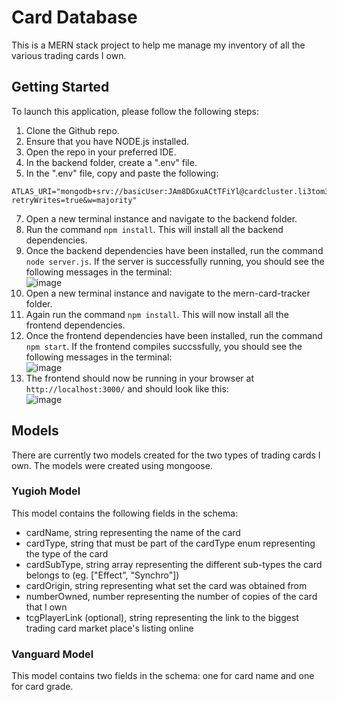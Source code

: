# Card Database
This is a MERN stack project to help me manage my inventory of all the various trading cards I own. 

## Getting Started
To launch this application, please follow the following steps: 
1. Clone the Github repo.
2. Ensure that you have NODE.js installed.
3. Open the repo in your preferred IDE.
4. In the backend folder, create a ".env" file.
5. In the ".env" file, copy and paste the following:
```
ATLAS_URI="mongodb+srv://basicUser:JAm8DGxuACtTFiYl@cardcluster.li3tom3.mongodb.net/?retryWrites=true&w=majority"
``` 
7. Open a new terminal instance and navigate to the backend folder.
8. Run the command ``` npm install ```. This will install all the backend dependencies.
9. Once the backend dependencies have been installed, run the command ``` node server.js ```. If the server is successfully running, you should see the following messages in the terminal:
<br> ![image](https://github.com/hans-lam/cardDB/assets/56192479/daec8d8b-349f-4f7b-8004-a57b4b30cd09)
10. Open a new terminal instance and navigate to the mern-card-tracker folder.
11. Again run the command ``` npm install ```. This will now install all the frontend dependencies.
12. Once the frontend dependencies have been installed, run the command ``` npm start ```. If the frontend compiles succssfully, you should see the following messages in the terminal:
<br> ![image](https://github.com/hans-lam/cardDB/assets/56192479/edb253bd-f4e2-4632-b964-d6aba4517494)
13. The frontend should now be running in your browser at ``` http://localhost:3000/ ``` and should look like this:
<br> ![image](https://github.com/hans-lam/cardDB/assets/56192479/b904e07e-6ed2-4b67-99f8-818d01385434)

## Models
There are currently two models created for the two types of trading cards I own. The models were created using mongoose.
### Yugioh Model 
This model contains the following fields in the schema: 
- cardName, string representing the name of the card
- cardType, string that must be part of the cardType enum representing the type of the card
- cardSubType, string array representing the different sub-types the card belongs to (eg. ["Effect", "Synchro"])
- cardOrigin, string representing what set the card was obtained from
- numberOwned, number representing the number of copies of the card that I own
- tcgPlayerLink (optional), string representing the link to the biggest trading card market place's listing online

### Vanguard Model 
This model contains two fields in the schema: one for card name and one for card grade. 
